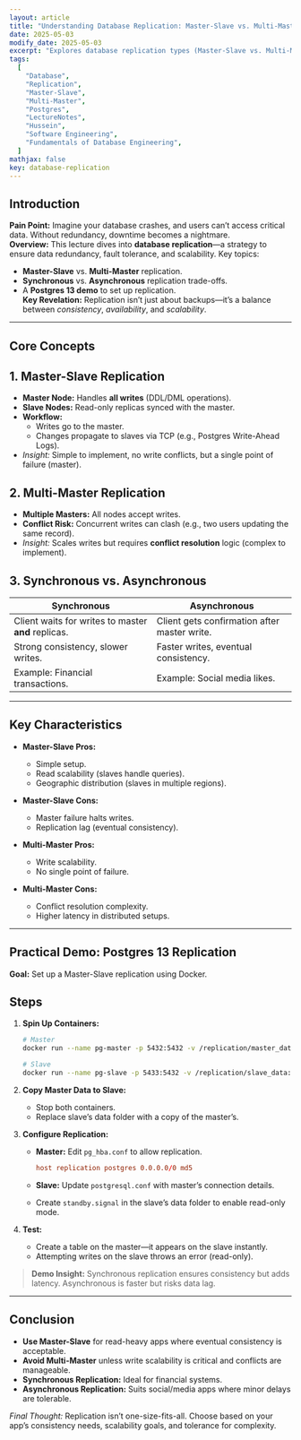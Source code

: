 ```yaml
---
layout: article
title: "Understanding Database Replication: Master-Slave vs. Multi-Master"
date: 2025-05-03
modify_date: 2025-05-03
excerpt: "Explores database replication types (Master-Slave vs. Multi-Master), synchronous vs. asynchronous modes, and a hands-on Postgres 13 demo."
tags:
  [
    "Database",
    "Replication",
    "Master-Slave",
    "Multi-Master",
    "Postgres",
    "LectureNotes",
    "Hussein",
    "Software Engineering",
    "Fundamentals of Database Engineering",
  ]
mathjax: false
key: database-replication
---
```


## Introduction

**Pain Point:** Imagine your database crashes, and users can’t access critical data. Without redundancy, downtime becomes a nightmare.  
**Overview:** This lecture dives into **database replication**—a strategy to ensure data redundancy, fault tolerance, and scalability. Key topics:

- **Master-Slave** vs. **Multi-Master** replication.
- **Synchronous** vs. **Asynchronous** replication trade-offs.
- A **Postgres 13 demo** to set up replication.  
  **Key Revelation:** Replication isn’t just about backups—it’s a balance between _consistency_, _availability_, and _scalability_.

---

## Core Concepts

## 1. Master-Slave Replication

- **Master Node:** Handles **all writes** (DDL/DML operations).
- **Slave Nodes:** Read-only replicas synced with the master.
- **Workflow:**
  - Writes go to the master.
  - Changes propagate to slaves via TCP (e.g., Postgres Write-Ahead Logs).
- _Insight:_ Simple to implement, no write conflicts, but a single point of failure (master).

## 2. Multi-Master Replication

- **Multiple Masters:** All nodes accept writes.
- **Conflict Risk:** Concurrent writes can clash (e.g., two users updating the same record).
- _Insight:_ Scales writes but requires **conflict resolution** logic (complex to implement).

## 3. Synchronous vs. Asynchronous

| **Synchronous**                                     | **Asynchronous**                             |
| --------------------------------------------------- | -------------------------------------------- |
| Client waits for writes to master **and** replicas. | Client gets confirmation after master write. |
| Strong consistency, slower writes.                  | Faster writes, eventual consistency.         |
| Example: Financial transactions.                    | Example: Social media likes.                 |

---

## Key Characteristics

- **Master-Slave Pros:**
  - Simple setup.
  - Read scalability (slaves handle queries).
  - Geographic distribution (slaves in multiple regions).
- **Master-Slave Cons:**

  - Master failure halts writes.
  - Replication lag (eventual consistency).

- **Multi-Master Pros:**
  - Write scalability.
  - No single point of failure.
- **Multi-Master Cons:**
  - Conflict resolution complexity.
  - Higher latency in distributed setups.

---

## Practical Demo: Postgres 13 Replication

**Goal:** Set up a Master-Slave replication using Docker.

## Steps

1. **Spin Up Containers:**

   ```bash
   # Master
   docker run --name pg-master -p 5432:5432 -v /replication/master_data:/var/lib/postgresql/data -e POSTGRES_PASSWORD=postgres -d postgres:13

   # Slave
   docker run --name pg-slave -p 5433:5432 -v /replication/slave_data:/var/lib/postgresql/data -e POSTGRES_PASSWORD=postgres -d postgres:13
   ```

2. **Copy Master Data to Slave:**

   - Stop both containers.
   - Replace slave’s data folder with a copy of the master’s.

3. **Configure Replication:**

   - **Master:** Edit `pg_hba.conf` to allow replication.

     ```conf
     host replication postgres 0.0.0.0/0 md5
     ```

   - **Slave:** Update `postgresql.conf` with master’s connection details.
   - Create `standby.signal` in the slave’s data folder to enable read-only mode.

4. **Test:**
   - Create a table on the master—it appears on the slave instantly.
   - Attempting writes on the slave throws an error (read-only).

> **Demo Insight:** Synchronous replication ensures consistency but adds latency. Asynchronous is faster but risks data lag.

---

## Conclusion

- **Use Master-Slave** for read-heavy apps where eventual consistency is acceptable.
- **Avoid Multi-Master** unless write scalability is critical and conflicts are manageable.
- **Synchronous Replication:** Ideal for financial systems.
- **Asynchronous Replication:** Suits social/media apps where minor delays are tolerable.

_Final Thought:_ Replication isn’t one-size-fits-all. Choose based on your app’s consistency needs, scalability goals, and tolerance for complexity.

